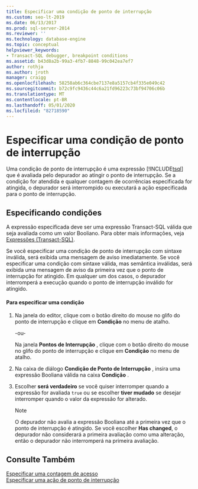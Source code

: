 ```yaml
---
title: Especificar uma condição de ponto de interrupção
ms.custom: seo-lt-2019
ms.date: 06/13/2017
ms.prod: sql-server-2014
ms.reviewer: ''
ms.technology: database-engine
ms.topic: conceptual
helpviewer_keywords:
- Transact-SQL debugger, breakpoint conditions
ms.assetid: b43d8a2b-99a3-4fb7-8848-99c042ea7ef7
author: rothja
ms.author: jroth
manager: craigg
ms.openlocfilehash: 58258ab6c364cbe7137e8a5157cb4f335e049c42
ms.sourcegitcommit: b72c9fc9436c44c6a21fd96223c73bf94706c06b
ms.translationtype: MT
ms.contentlocale: pt-BR
ms.lasthandoff: 05/01/2020
ms.locfileid: "82718590"
---
```

# <a name="specify-a-breakpoint-condition"></a>Especificar uma condição de ponto de interrupção
  Uma condição de ponto de interrupção é uma expressão [!INCLUDE[tsql](../../includes/tsql-md.md)] que é avaliada pelo depurador ao atingir o ponto de interrupção. Se a condição for atendida e qualquer contagem de ocorrências especificada for atingida, o depurador será interrompido ou executará a ação especificada para o ponto de interrupção.  
  
## <a name="specifying-conditions"></a>Especificando condições  
 A expressão especificada deve ser uma expressão Transact-SQL válida que seja avaliada como um valor Booliano. Para obter mais informações, veja [Expressões &#40;Transact-SQL&#41;](/sql/t-sql/language-elements/expressions-transact-sql).  
  
 Se você especificar uma condição de ponto de interrupção com sintaxe inválida, será exibida uma mensagem de aviso imediatamente. Se você especificar uma condição com sintaxe válida, mas semântica inválidas, será exibida uma mensagem de aviso da primeira vez que o ponto de interrupção for atingido. Em qualquer um dos casos, o depurador interromperá a execução quando o ponto de interrupção inválido for atingido.  
  
#### <a name="to-specify-a-condition"></a>Para especificar uma condição  
  
1.  Na janela do editor, clique com o botão direito do mouse no glifo do ponto de interrupção e clique em **Condição** no menu de atalho.  
  
     -ou-  
  
     Na janela **Pontos de Interrupção** , clique com o botão direito do mouse no glifo do ponto de interrupção e clique em **Condição** no menu de atalho.  
  
2.  Na caixa de diálogo **Condição de Ponto de Interrupção** , insira uma expressão Booliana válida na caixa **Condição** .  
  
3.  Escolher **será verdadeiro** se você quiser interromper quando a expressão for avaliada `true` ou se escolher **tiver mudado** se desejar interromper quando o valor da expressão for alterado.  
  
    > [!NOTE]  
    >  O depurador não avalia a expressão Booliana até a primeira vez que o ponto de interrupção é atingido. Se você escolher **Has changed**, o depurador não considerará a primeira avaliação como uma alteração, então o depurador não interromperá na primeira avaliação.  
  
## <a name="see-also"></a>Consulte Também  
 [Especificar uma contagem de acesso](specify-a-hit-count.md)   
 [Especificar uma ação de ponto de interrupção](specify-a-breakpoint-action.md)  
